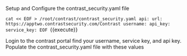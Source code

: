 
Setup and Configure the contrast_security.yaml file

`cat << EOF > /root/contrast/contrast_security.yaml
api:
  url: https://apptwo.contrastsecurity.com/Contrast
  username:
  api_key:
  service_key:
EOF `{{execute}}

Login to the contrast portal find your username, service key, and api key. Populate the contrast_security.yaml file with these values

